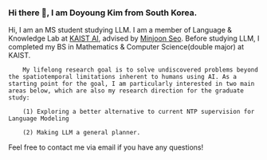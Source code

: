 ### Hi there 👋, I am Doyoung Kim from South Korea.

Hi, I am an MS student studying LLM. I am a member of Language & Knowledge Lab at [KAIST AI](https://github.com/kaistAI/), advised by [Minjoon Seo](https://seominjoon.github.io/). Before studying LLM, I completed my BS in Mathematics & Computer Science(double major) at KAIST.
        
        My lifelong research goal is to solve undiscovered problems beyond the spatiotemporal limitations inherent to humans using AI. As a starting point for the goal, I am particularly interested in two main areas below, which are also my research direction for the graduate study:

        (1) Exploring a better alternative to current NTP supervision for Language Modeling
        
        (2) Making LLM a general planner.

Feel free to contact me via email if you have any questions!
